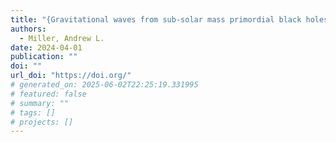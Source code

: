 ```yaml
---
title: "{Gravitational waves from sub-solar mass primordial black holes}"
authors:
  - Miller, Andrew L.
date: 2024-04-01
publication: ""
doi: ""
url_doi: "https://doi.org/"
# generated_on: 2025-06-02T22:25:19.331995
# featured: false
# summary: ""
# tags: []
# projects: []
---
```

